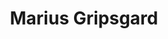 ---
avatar: /images/people/marius.jpg
avatar_small: /images/people/marius_small.jpg
bio: null
homepage: null
instagram: null
linkedin: null
title: Marius Gripsgard
twitter: null
type: guest
username: marius
youtube: null
---
